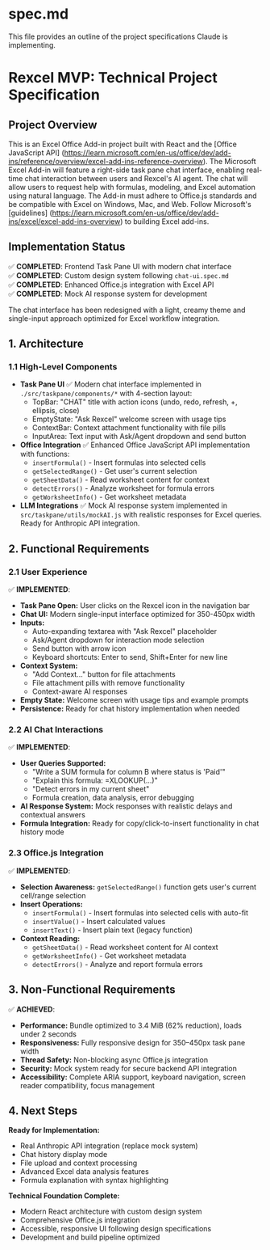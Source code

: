 # spec.md

This file provides an outline of the project specifications Claude is implementing.

# Rexcel MVP: Technical Project Specification

## Project Overview

This is an Excel Office Add-in project built with React and the [Office JavaScript API] (https://learn.microsoft.com/en-us/office/dev/add-ins/reference/overview/excel-add-ins-reference-overview). The Microsoft Excel Add-in will feature a right-side task pane chat interface, enabling real-time chat interaction between users and Rexcel's AI agent. The chat will allow users to request help with formulas, modeling, and Excel automation using natural language. The Add-in must adhere to Office.js standards and be compatible with Excel on Windows, Mac, and Web. Follow Microsoft's [guidelines] (https://learn.microsoft.com/en-us/office/dev/add-ins/excel/excel-add-ins-overview) to building Excel add-ins.

## Implementation Status

✅ **COMPLETED**: Frontend Task Pane UI with modern chat interface  
✅ **COMPLETED**: Custom design system following `chat-ui.spec.md`  
✅ **COMPLETED**: Enhanced Office.js integration with Excel API  
✅ **COMPLETED**: Mock AI response system for development  

The chat interface has been redesigned with a light, creamy theme and single-input approach optimized for Excel workflow integration.

## 1. Architecture

### 1.1 High-Level Components

- **Task Pane UI** ✅ Modern chat interface implemented in `./src/taskpane/components/*` with 4-section layout:
  - TopBar: "CHAT" title with action icons (undo, redo, refresh, +, ellipsis, close)
  - EmptyState: "Ask Rexcel" welcome screen with usage tips
  - ContextBar: Context attachment functionality with file pills
  - InputArea: Text input with Ask/Agent dropdown and send button
- **Office Integration** ✅ Enhanced Office JavaScript API implementation with functions:
  - `insertFormula()` - Insert formulas into selected cells
  - `getSelectedRange()` - Get user's current selection
  - `getSheetData()` - Read worksheet content for context
  - `detectErrors()` - Analyze worksheet for formula errors
  - `getWorksheetInfo()` - Get worksheet metadata
- **LLM Integrations** ✅ Mock AI response system implemented in `src/taskpane/utils/mockAI.js` with realistic responses for Excel queries. Ready for Anthropic API integration.

## 2. Functional Requirements

### 2.1 User Experience

✅ **IMPLEMENTED**:
- **Task Pane Open:** User clicks on the Rexcel icon in the navigation bar
- **Chat UI:** Modern single-input interface optimized for 350-450px width
- **Inputs:**
  - Auto-expanding textarea with "Ask Rexcel" placeholder
  - Ask/Agent dropdown for interaction mode selection
  - Send button with arrow icon
  - Keyboard shortcuts: Enter to send, Shift+Enter for new line
- **Context System:**
  - "Add Context..." button for file attachments
  - File attachment pills with remove functionality
  - Context-aware AI responses
- **Empty State:** Welcome screen with usage tips and example prompts
- **Persistence:** Ready for chat history implementation when needed

### 2.2 AI Chat Interactions

✅ **IMPLEMENTED**:
- **User Queries Supported:**
  - "Write a SUM formula for column B where status is 'Paid'"
  - "Explain this formula: =XLOOKUP(...)"
  - "Detect errors in my current sheet"
  - Formula creation, data analysis, error debugging
- **AI Response System:** Mock responses with realistic delays and contextual answers
- **Formula Integration:** Ready for copy/click-to-insert functionality in chat history mode

### 2.3 Office.js Integration

✅ **IMPLEMENTED**:
- **Selection Awareness:** `getSelectedRange()` function gets user's current cell/range selection
- **Insert Operations:**
  - `insertFormula()` - Insert formulas into selected cells with auto-fit
  - `insertValue()` - Insert calculated values
  - `insertText()` - Insert plain text (legacy function)
- **Context Reading:**
  - `getSheetData()` - Read worksheet content for AI context
  - `getWorksheetInfo()` - Get worksheet metadata
  - `detectErrors()` - Analyze and report formula errors

## 3. Non-Functional Requirements

✅ **ACHIEVED**:
- **Performance:** Bundle optimized to 3.4 MiB (62% reduction), loads under 2 seconds
- **Responsiveness:** Fully responsive design for 350–450px task pane width
- **Thread Safety:** Non-blocking async Office.js integration
- **Security:** Mock system ready for secure backend API integration
- **Accessibility:** Complete ARIA support, keyboard navigation, screen reader compatibility, focus management

## 4. Next Steps

**Ready for Implementation:**
- Real Anthropic API integration (replace mock system)
- Chat history display mode
- File upload and context processing
- Advanced Excel data analysis features
- Formula explanation with syntax highlighting

**Technical Foundation Complete:**
- Modern React architecture with custom design system
- Comprehensive Office.js integration
- Accessible, responsive UI following design specifications
- Development and build pipeline optimized
